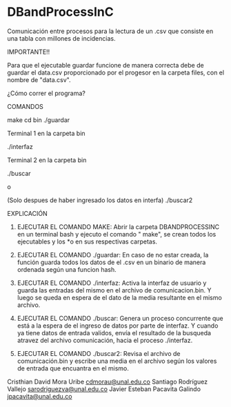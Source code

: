 # DBandProcessInC
Comunicación entre procesos para la lectura de un .csv que consiste en una tabla con millones de incidencias.

IMPORTANTE!!

Para que el ejecutable guardar funcione de manera correcta debe de guardar el data.csv proporcionado por el progesor en la carpeta files, con el nombre de "data.csv".


¿Cómo correr el programa?

COMANDOS 



make
cd bin
./guardar

Terminal 1 en la carpeta bin

./interfaz

Terminal 2 en la carpeta bin

./buscar

o

(Solo despues de haber ingresado los datos en interfa)
./buscar2

EXPLICACIÓN

1. EJECUTAR EL COMANDO MAKE: Abrir la carpeta DBANDPROCESSINC en un terminal bash y ejecuto el comando " make", se crean todos los ejecutables y los *o en sus respectivas carpetas.

2. EJECUTAR EL COMANDO ./guardar: En caso de no estar creada, la función guarda todos los datos de el .csv en un binario de manera ordenada según una funcion hash.

3. EJECUTAR EL COMANDO ./interfaz: Activa la interfaz de usuario y guarda las entradas del mismo en el archivo de comunicacion.bin. Y luego se queda en espera de el dato de la media resultante en el mismo archivo.

4. EJECUTAR EL COMANDO ./buscar: Genera un proceso concurrente que está a la espera de el ingreso de datos por parte de interfaz. Y cuando ya tiene datos de entrada validos, envía el resultado de la busqueda atravez del archivo comunicación, hacia el proceso ./interfaz.

5. EJECUTAR EL COMANDO ./buscar2: Revisa el archivo de comunicación.bin y escribe una media en el archivo según los valores de entrada que encuantra en el mismo.



Cristhian David Mora Uribe cdmorau@unal.edu.co
Santiago Rodríguez Vallejo sarodriguezva@unal.edu.co
Javier Esteban Pacavita Galindo jpacavita@unal.edu.co
